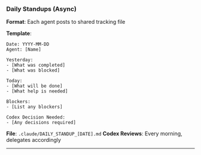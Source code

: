 ### Daily Standups (Async)

**Format**: Each agent posts to shared tracking file

**Template**:
```
Date: YYYY-MM-DD
Agent: [Name]

Yesterday:
- [What was completed]
- [What was blocked]

Today:
- [What will be done]
- [What help is needed]

Blockers:
- [List any blockers]

Codex Decision Needed:
- [Any decisions required]
```

**File**: `.claude/DAILY_STANDUP_[DATE].md`
**Codex Reviews**: Every morning, delegates accordingly

---
